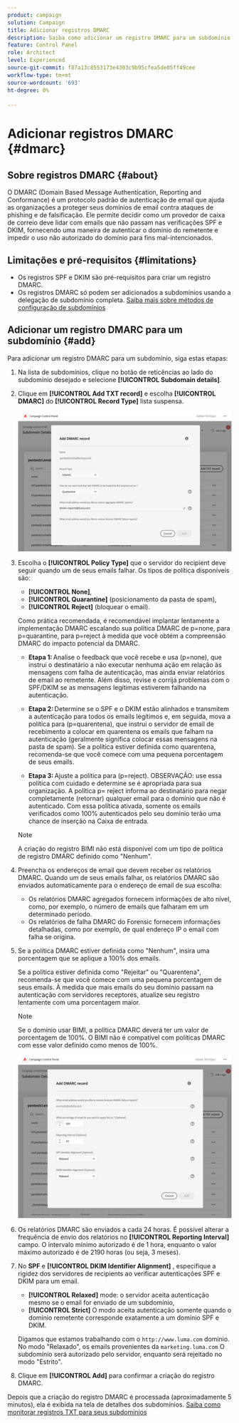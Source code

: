 ```yaml
---
product: campaign
solution: Campaign
title: Adicionar registros DMARC
description: Saiba como adicionar um registro DMARC para um subdomínio.
feature: Control Panel
role: Architect
level: Experienced
source-git-commit: f87a13c8553173e4303c9b95cfea5de05ff49cee
workflow-type: tm+mt
source-wordcount: '693'
ht-degree: 0%

---
```



# Adicionar registros DMARC {#dmarc}

## Sobre registros DMARC {#about}

O DMARC (Domain Based Message Authentication, Reporting and Conformance) é um protocolo padrão de autenticação de email que ajuda as organizações a proteger seus domínios de email contra ataques de phishing e de falsificação. Ele permite decidir como um provedor de caixa de correio deve lidar com emails que não passam nas verificações SPF e DKIM, fornecendo uma maneira de autenticar o domínio do remetente e impedir o uso não autorizado do domínio para fins mal-intencionados.

<!--Detailed information on DMARC implementation is available in [Adobe Deliverability Best Practice Guide](https://experienceleague.adobe.com/docs/deliverability-learn/deliverability-best-practice-guide/additional-resources/technotes/implement-bimi.html)-->

## Limitações e pré-requisitos {#limitations}

* Os registros SPF e DKIM são pré-requisitos para criar um registro DMARC.
* Os registros DMARC só podem ser adicionados a subdomínios usando a delegação de subdomínio completa. [Saiba mais sobre métodos de configuração de subdomínios](subdomains-branding.md#subdomain-delegation-methods)

## Adicionar um registro DMARC para um subdomínio {#add}

Para adicionar um registro DMARC para um subdomínio, siga estas etapas:

1. Na lista de subdomínios, clique no botão de reticências ao lado do subdomínio desejado e selecione **[!UICONTROL Subdomain details]**.

1. Clique em **[!UICONTROL Add TXT record]** e escolha **[!UICONTROL DMARC]** do **[!UICONTROL Record Type]** lista suspensa.

   ![](assets/dmarc-add.png)

1. Escolha o **[!UICONTROL Policy Type]** que o servidor do recipient deve seguir quando um de seus emails falhar. Os tipos de política disponíveis são:

   * **[!UICONTROL None]**,
   * **[!UICONTROL Quarantine]** (posicionamento da pasta de spam),
   * **[!UICONTROL Reject]** (bloquear o email).

   Como prática recomendada, é recomendável implantar lentamente a implementação DMARC escalando sua política DMARC de p=none, para p=quarantine, para p=reject à medida que você obtém a compreensão DMARC do impacto potencial da DMARC.

   * **Etapa 1:** Analise o feedback que você recebe e usa (p=none), que instrui o destinatário a não executar nenhuma ação em relação às mensagens com falha de autenticação, mas ainda enviar relatórios de email ao remetente. Além disso, revise e corrija problemas com o SPF/DKIM se as mensagens legítimas estiverem falhando na autenticação.

   * **Etapa 2:** Determine se o SPF e o DKIM estão alinhados e transmitem a autenticação para todos os emails legítimos e, em seguida, mova a política para (p=quarentena), que instrui o servidor de email de recebimento a colocar em quarentena os emails que falham na autenticação (geralmente significa colocar essas mensagens na pasta de spam). Se a política estiver definida como quarentena, recomenda-se que você comece com uma pequena porcentagem de seus emails.

   * **Etapa 3:** Ajuste a política para (p=reject). OBSERVAÇÃO: use essa política com cuidado e determine se é apropriada para sua organização. A política p= reject informa ao destinatário para negar completamente (retornar) qualquer email para o domínio que não é autenticado. Com essa política ativada, somente os emails verificados como 100% autenticados pelo seu domínio terão uma chance de inserção na Caixa de entrada.

   >[!NOTE]
   >
   > A criação do registro BIMI não está disponível com um tipo de política de registro DMARC definido como &quot;Nenhum&quot;.

1. Preencha os endereços de email que devem receber os relatórios DMARC. Quando um de seus emails falhar, os relatórios DMARC são enviados automaticamente para o endereço de email de sua escolha:

   * Os relatórios DMARC agregados fornecem informações de alto nível, como, por exemplo, o número de emails que falharam em um determinado período.
   * Os relatórios de falha DMARC do Forensic fornecem informações detalhadas, como por exemplo, de qual endereço IP o email com falha se origina.

1. Se a política DMARC estiver definida como &quot;Nenhum&quot;, insira uma porcentagem que se aplique a 100% dos emails.

   Se a política estiver definida como &quot;Rejeitar&quot; ou &quot;Quarentena&quot;, recomenda-se que você comece com uma pequena porcentagem de seus emails. À medida que mais emails do seu domínio passam na autenticação com servidores receptores, atualize seu registro lentamente com uma porcentagem maior.

   >[!NOTE]
   >
   >Se o domínio usar BIMI, a política DMARC deverá ter um valor de porcentagem de 100%. O BIMI não é compatível com políticas DMARC com esse valor definido como menos de 100%.

   ![](assets/dmarc-add2.png)

1. Os relatórios DMARC são enviados a cada 24 horas. É possível alterar a frequência de envio dos relatórios no **[!UICONTROL Reporting Interval]** campo. O intervalo mínimo autorizado é de 1 hora, enquanto o valor máximo autorizado é de 2190 horas (ou seja, 3 meses).

1. No **SPF** e **[!UICONTROL DKIM Identifier Alignment]** , especifique a rigidez dos servidores de recipients ao verificar autenticações SPF e DKIM para um email.

   * **[!UICONTROL Relaxed]** mode: o servidor aceita autenticação mesmo se o email for enviado de um subdomínio,
   * **[!UICONTROL Strict]** O modo aceita autenticação somente quando o domínio remetente corresponde exatamente a um domínio SPF e DKIM.

   Digamos que estamos trabalhando com o `http://www.luma.com` domínio. No modo &quot;Relaxado&quot;, os emails provenientes da `marketing.luma.com` O subdomínio será autorizado pelo servidor, enquanto será rejeitado no modo &quot;Estrito&quot;.

1. Clique em **[!UICONTROL Add]** para confirmar a criação do registro DMARC.

Depois que a criação do registro DMARC é processada (aproximadamente 5 minutos), ela é exibida na tela de detalhes dos subdomínios. [Saiba como monitorar registros TXT para seus subdomínios](gs-txt-records.md#monitor)